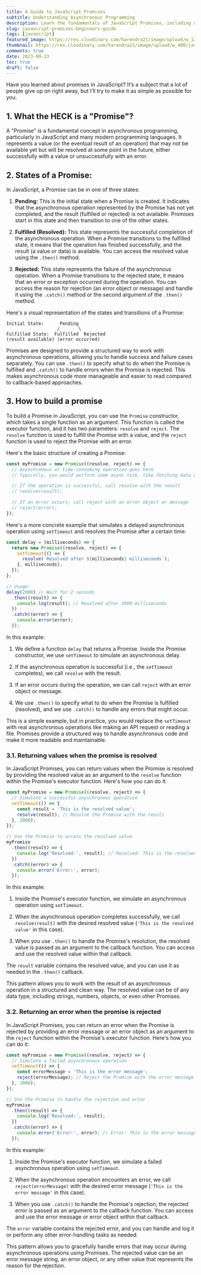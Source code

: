 ```yaml
---
title: A Guide to JavaScript Promises
subtitle: Understanding Asynchronous Programming
description: Learn the fundamentals of JavaScript Promises, including states, creation, resolution, and rejection.
slug: javascript-promises-beginners-guide
tags: [javascript]
featured_image: https://res.cloudinary.com/harendra21/image/upload/w_1200/javascriptwithexample/promis_in_javascript_ltywru.png
thumbnail: https://res.cloudinary.com/harendra21/image/upload/w_400/javascriptwithexample/promis_in_javascript_ltywru.png
comments: true
date: 2023-09-23
toc: true
draft: false
---
```


Have you learned about promises in JavaScript? It’s a subject that a lot of people give up on right away, but I’ll try to make it as simple as possible for you.

## 1. What the HECK is a "Promise"?

A "Promise" is a fundamental concept in asynchronous programming, particularly in JavaScript and many modern programming languages. It represents a value (or the eventual result of an operation) that may not be available yet but will be resolved at some point in the future, either successfully with a value or unsuccessfully with an error.

## 2. States of a Promise:

In JavaScript, a Promise can be in one of three states:

1. **Pending:** This is the initial state when a Promise is created. It indicates that the asynchronous operation represented by the Promise has not yet completed, and the result (fulfilled or rejected) is not available. Promises start in this state and then transition to one of the other states.

2. **Fulfilled (Resolved):** This state represents the successful completion of the asynchronous operation. When a Promise transitions to the fulfilled state, it means that the operation has finished successfully, and the result (a value or data) is available. You can access the resolved value using the `.then()` method.

3. **Rejected:** This state represents the failure of the asynchronous operation. When a Promise transitions to the rejected state, it means that an error or exception occurred during the operation. You can access the reason for rejection (an error object or message) and handle it using the `.catch()` method or the second argument of the `.then()` method.

Here's a visual representation of the states and transitions of a Promise:

```
Initial State:      Pending
                   /       \
Fulfilled State:  Fulfilled  Rejected
(result available) (error occurred)
```

Promises are designed to provide a structured way to work with asynchronous operations, allowing you to handle success and failure cases separately. You can use `.then()` to specify what to do when the Promise is fulfilled and `.catch()` to handle errors when the Promise is rejected. This makes asynchronous code more manageable and easier to read compared to callback-based approaches.

## 3. How to build a promise
To build a Promise in JavaScript, you can use the `Promise` constructor, which takes a single function as an argument. This function is called the executor function, and it has two parameters: `resolve` and `reject`. The `resolve` function is used to fulfill the Promise with a value, and the `reject` function is used to reject the Promise with an error.

Here's the basic structure of creating a Promise:

```javascript
const myPromise = new Promise((resolve, reject) => {
  // Asynchronous or time-consuming operation goes here
  // Typically, you would perform some async task, like fetching data or reading a file

  // If the operation is successful, call resolve with the result
  // resolve(result);

  // If an error occurs, call reject with an error object or message
  // reject(error);
});
```

Here's a more concrete example that simulates a delayed asynchronous operation using `setTimeout` and resolves the Promise after a certain time:

```javascript
const delay = (milliseconds) => {
  return new Promise((resolve, reject) => {
    setTimeout(() => {
      resolve(`Resolved after ${milliseconds} milliseconds`);
    }, milliseconds);
  });
};

// Usage:
delay(2000) // Wait for 2 seconds
  .then((result) => {
    console.log(result); // Resolved after 2000 milliseconds
  })
  .catch((error) => {
    console.error(error);
  });
```

In this example:

1. We define a function `delay` that returns a Promise. Inside the Promise constructor, we use `setTimeout` to simulate an asynchronous delay.

2. If the asynchronous operation is successful (i.e., the `setTimeout` completes), we call `resolve` with the result.

3. If an error occurs during the operation, we can call `reject` with an error object or message.

4. We use `.then()` to specify what to do when the Promise is fulfilled (resolved), and we use `.catch()` to handle any errors that might occur.

This is a simple example, but in practice, you would replace the `setTimeout` with real asynchronous operations like making an API request or reading a file. Promises provide a structured way to handle asynchronous code and make it more readable and maintainable.

### 3.1. Returning values when the promise is resolved

In JavaScript Promises, you can return values when the Promise is resolved by providing the resolved value as an argument to the `resolve` function within the Promise's executor function. Here's how you can do it:

```javascript
const myPromise = new Promise((resolve, reject) => {
  // Simulate a successful asynchronous operation
  setTimeout(() => {
    const result = 'This is the resolved value';
    resolve(result); // Resolve the Promise with the result
  }, 2000);
});

// Use the Promise to access the resolved value
myPromise
  .then((result) => {
    console.log('Resolved:', result); // Resolved: This is the resolved value
  })
  .catch((error) => {
    console.error('Error:', error);
  });
```

In this example:

1. Inside the Promise's executor function, we simulate an asynchronous operation using `setTimeout`.

2. When the asynchronous operation completes successfully, we call `resolve(result)` with the desired resolved value (`'This is the resolved value'` in this case).

3. When you use `.then()` to handle the Promise's resolution, the resolved value is passed as an argument to the callback function. You can access and use the resolved value within that callback.

The `result` variable contains the resolved value, and you can use it as needed in the `.then()` callback.

This pattern allows you to work with the result of an asynchronous operation in a structured and clean way. The resolved value can be of any data type, including strings, numbers, objects, or even other Promises.

### 3.2. Returning an error when the promise is rejected

In JavaScript Promises, you can return an error when the Promise is rejected by providing an error message or an error object as an argument to the `reject` function within the Promise's executor function. Here's how you can do it:

```javascript
const myPromise = new Promise((resolve, reject) => {
  // Simulate a failed asynchronous operation
  setTimeout(() => {
    const errorMessage = 'This is the error message';
    reject(errorMessage); // Reject the Promise with the error message
  }, 2000);
});

// Use the Promise to handle the rejection and error
myPromise
  .then((result) => {
    console.log('Resolved:', result);
  })
  .catch((error) => {
    console.error('Error:', error); // Error: This is the error message
  });
```

In this example:

1. Inside the Promise's executor function, we simulate a failed asynchronous operation using `setTimeout`.

2. When the asynchronous operation encounters an error, we call `reject(errorMessage)` with the desired error message (`'This is the error message'` in this case).

3. When you use `.catch()` to handle the Promise's rejection, the rejected error is passed as an argument to the callback function. You can access and use the error message or error object within that callback.

The `error` variable contains the rejected error, and you can handle and log it or perform any other error-handling tasks as needed.

This pattern allows you to gracefully handle errors that may occur during asynchronous operations using Promises. The rejected value can be an error message string, an error object, or any other value that represents the reason for the rejection.
